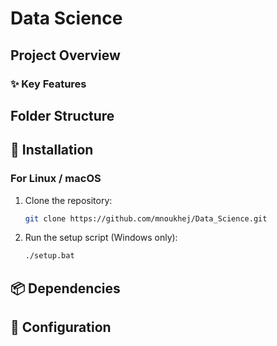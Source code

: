 # Data Science

## Project Overview
<!-- ICDS AutoDesk is an automated desktop tool designed to simplify the generation of ICDS (Integrated Child Development Services) reports.
It provides ready-to-use Excel formats, processes completed data, and generates final reports with accurate stock and balance calculations. -->

### ✨ Key Features
<!-- - 📑 Format Generator – Create standardized monthly report templates
- 📊 Report Generator – Generate final reports from completed formats
- 🍲 Food Stock Management – Track stock, consumption, and balances
- 📅 Holiday & Sunday Handling – Auto-format special days including optional Polio campaigns
- ⚡ Automation & Error Handling – Progress tracking with validation and recovery -->

## Folder Structure

<!-- TREE_START -->

<!-- TREE_END -->


<!-- ## ⚙️ Modules
### 📝 Format Generator
- Generates monthly ICDS report Excel templates  
- Applies formatting for Sundays, holidays, and Polio campaign days  
- Creates sheets for daily reporting and stock management  

### 📊 Report Generator (Generate_Report.py)
- Processes completed format files to generate final reports
- Calculates food consumption & stock balances
- Supports multiple meal types (Rice/Khichdi days)
- Tracks progress with error handling

### 🛠️ Core Functions (Main_Func.py)
- Handles all date & ratio calculations
- Manages stock balances with reset option
- Provides consistent Excel formatting & styling -->



## 🚀 Installation

### For Linux / macOS

1. Clone the repository:
   ```bash
   git clone https://github.com/mnoukhej/Data_Science.git

2. Run the setup script (Windows only):
   ```bash
   ./setup.bat


## 📦 Dependencies
<!-- - Python 3.7+
- pandas
- openpyxl
- numpy -->

## 🔧 Configuration

